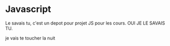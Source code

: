 # Javascript
Le savais tu, c'est un depot pour projet JS pour les cours. OUI JE LE SAVAIS TU.

je vais te toucher la nuit
